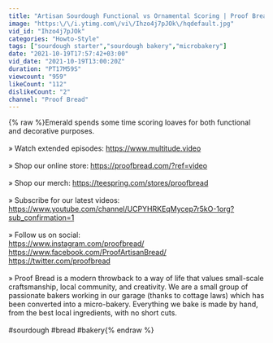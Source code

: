 ```yaml
---
title: "Artisan Sourdough Functional vs Ornamental Scoring | Proof Bread"
image: "https:\/\/i.ytimg.com\/vi\/Ihzo4j7pJOk\/hqdefault.jpg"
vid_id: "Ihzo4j7pJOk"
categories: "Howto-Style"
tags: ["sourdough starter","sourdough bakery","microbakery"]
date: "2021-10-19T17:57:42+03:00"
vid_date: "2021-10-19T13:00:20Z"
duration: "PT17M59S"
viewcount: "959"
likeCount: "112"
dislikeCount: "2"
channel: "Proof Bread"
---
```

{% raw %}Emerald spends some time scoring loaves for both functional and decorative purposes. <br /><br />» Watch extended episodes: <a rel="nofollow" target="blank" href="https://www.multitude.video">https://www.multitude.video</a><br /><br />» Shop our online store: <a rel="nofollow" target="blank" href="https://proofbread.com/?ref=video">https://proofbread.com/?ref=video</a><br /><br />» Shop our merch: <a rel="nofollow" target="blank" href="https://teespring.com/stores/proofbread">https://teespring.com/stores/proofbread</a><br /><br />» Subscribe for our latest videos: <a rel="nofollow" target="blank" href="https://www.youtube.com/channel/UCPYHRKEqMycep7r5kO-1org?sub_confirmation=1">https://www.youtube.com/channel/UCPYHRKEqMycep7r5kO-1org?sub_confirmation=1</a><br /><br />» Follow us on social:<br /><a rel="nofollow" target="blank" href="https://www.instagram.com/proofbread/">https://www.instagram.com/proofbread/</a><br /><a rel="nofollow" target="blank" href="https://www.facebook.com/ProofArtisanBread/">https://www.facebook.com/ProofArtisanBread/</a><br /><a rel="nofollow" target="blank" href="https://twitter.com/proofbread">https://twitter.com/proofbread</a><br /><br />» Proof Bread is a modern throwback to a way of life that values small-scale craftsmanship, local community, and creativity. We are a small group of passionate bakers working in our garage (thanks to cottage laws) which has been converted into a micro-bakery. Everything we bake is made by hand, from the best local ingredients, with no short cuts.<br /><br />#sourdough #bread #bakery{% endraw %}
